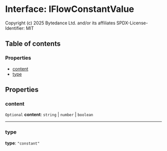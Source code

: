# Interface: IFlowConstantValue

Copyright (c) 2025 Bytedance Ltd. and/or its affiliates
SPDX-License-Identifier: MIT

## Table of contents

### Properties

* [content](/auto-docs/interface/interfaces/IFlowConstantValue.md#content)
* [type](/auto-docs/interface/interfaces/IFlowConstantValue.md#type)

## Properties

### content

`Optional` **content**: `string` | `number` | `boolean`

***

### type

**type**: `"constant"`
